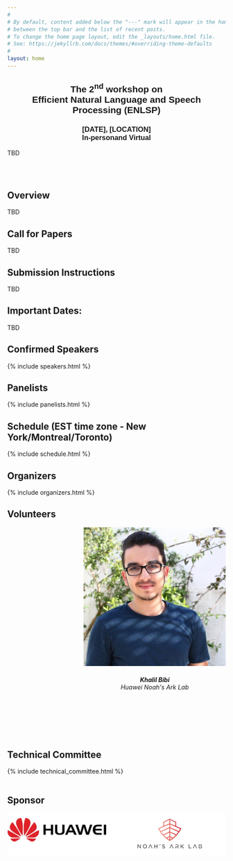 ```yaml
---
#
# By default, content added below the "---" mark will appear in the home page
# between the top bar and the list of recent posts.
# To change the home page layout, edit the _layouts/home.html file.
# See: https://jekyllrb.com/docs/themes/#overriding-theme-defaults
#
layout: home
---
```

<div style="font-family: 'Source Sans Pro', sans-serif; background: url('/images/banner_no_text.png') no-repeat; background-size: cover; user-select: none;">
	<center>
		<h2 class="blackpar_title" >The 2<sup>nd</sup> workshop on<br>Efficient Natural Language and Speech Processing (ENLSP)</h2>
		<h3 class="blackpar_title">[DATE], [LOCATION]<br> <b>In-person</b>and <b>Virtual</b> </h3>
	</center>
</div>

<p>
TBD

<br><br>

<h2 class="blackpar_title" id="overview">Overview</h2>
<p>
TBD
</p>

<!-- Call for Papers -->
<h2 class="blackpar_title" id="call_for_papers">Call for Papers</h2>
<p>
TBD
</p>

<h2 class="blackpar_title">Submission Instructions</h2>
<p>
TBD
</p>

<h2 class="blackpar_title">Important Dates:</h2>
<p>
TBD
</p>

<!--Confirmed Speakers-->
<h2 class="blackpar_title" id="speakers">Confirmed Speakers</h2>
{% include speakers.html %}

<h2 class="blackpar_title" id="speakers">Panelists</h2>
{% include panelists.html %}

<!-- Schedule -->
<h2 class="blackpar_title" id="schedule">Schedule (EST time zone - New York/Montreal/Toronto)</h2>
{% include schedule.html %}

<!-- Organizers -->
<h2 class="blackpar_title" id="organizers">Organizers</h2>
{% include organizers.html %}

<h2 class="blackpar_title" id="Organizers">Volunteers</h2>
<div class="row_perso">
	<div class="card_perso column_perso justify-content-center" style="margin-left:35%;">
	  <img src="/images/khalil_bibi.png" alt="Khalil Bibi" class="img_card_perso">
	  <div class="container_perso" >
		<center>
		<h6>
			<b>Khalil Bibi</b>
			<br>
			Huawei Noah's Ark Lab
			<br>
			<a href="https://scholar.google.ca/citations?user=feQAvxoAAAAJ&hl=en">
				<i class="bi bi-mortarboard-fill" style="font-size: 2rem;"></i>
			</a>
			&nbsp;
			<a href="https://www.linkedin.com/in/khalilbibi/">
				<i class="bi bi-linkedin" style="font-size: 2rem;"></i>
			</a>
		</h6>
		</center>
	  </div>
	</div>
</div>


<br><br>

<!-- Technical Committee -->
<h2 class="blackpar_title" id="technical_committee">Technical Committee</h2>
{% include technical_committee.html %}
<br><br>

<h2 class="blackpar_title">Sponsor</h2>
<center>
	<img src="/images/logos.png">	
</center>